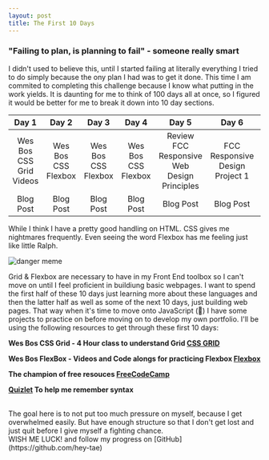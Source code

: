```yaml
---
layout: post
title: The First 10 Days 
---
```


### "Failing to plan, is planning to fail" - someone really smart

 I didn't used to believe this, until I started failing at literally everything I tried to do simply because the ony plan I had was to get it done. This time I am commited to completing this challenge because I know what putting in the work yields. It is daunting for me to think of 100 days all at once, so I figured it would be better for me to break it down into 10 day sections.  

|          Day 1          	|        Day 2        	|        Day 3        	|        Day 4        	|                      Day 5                      	|                 Day 6                	|                Day 7                	|                Day 8                	|                 Day 9                	|                Day 10               	|
|:-----------------------:	|:-------------------:	|:-------------------:	|:-------------------:	|:-----------------------------------------------:	|:------------------------------------:	|:-----------------------------------:	|:-----------------------------------:	|:------------------------------------:	|:-----------------------------------:	|
| Wes Bos CSS Grid Videos 	| Wes Bos CSS Flexbox 	| Wes Bos CSS Flexbox 	| Wes Bos CSS Flexbox 	| Review FCC Responsive<br>Web Design Principles  	| FCC Responsive Design <br>Project 1  	| FCC Responsive Design<br>Project 2  	| FCC Responsive Design <br>Project 3 	| FCC Responsive Design <br>Project 4  	| FCC Responsive Design <br>Project 5 	|
| Blog Post               	| Blog Post           	| Blog Post           	| Blog Post           	| Blog Post                                       	| Blog Post                            	| Blog Post                           	| Blog Post                           	| Blog Post                            	| Blog Post                           	|

 While I think I have a pretty good handling on HTML. CSS gives me nightmares frequently. Even seeing the word Flexbox has me feeling just like little Ralph. 

![danger meme](https://i.pinimg.com/564x/73/8e/10/738e10a9c02eb209fe63222b1582ceb0.jpg)

 Grid & Flexbox are necessary to have in my Front End toolbox so I can't move on until I feel proficient in buildiung basic webpages. I want to spend the first half of these 10 days just learning more about these languages and then the latter half as well as some of the next 10 days, just building web pages. That way when it's time to move onto JavaScript (👀) I have some projects to practice on before moving on to develop my own portfolio. 
 I'll be using the following resources to get through these first 10 days:
 <br>
 
**Wes Bos CSS Grid - 4 Hour class to understand Grid [CSS GRID](https://cssgrid.io/)**
<br>

**Wes Bos FlexBox - Videos and Code alongs for practicing Flexbox [Flexbox](https://flexbox.io/)**
<br>

**The champion of free resouces [FreeCodeCamp](https://www.freecodecamp.org)**
<br>

**[Quizlet](https://quizlet.com) To help me remember syntax**

<br>
The goal here is to not put too much pressure on myself, because I get overwhelmed easily. But have enough structure so that I don't get lost and just quit before I give myself a fighting chance.

<br>
WISH ME LUCK! 
and follow my progress on [GitHub](https://github.com/hey-tae) 

